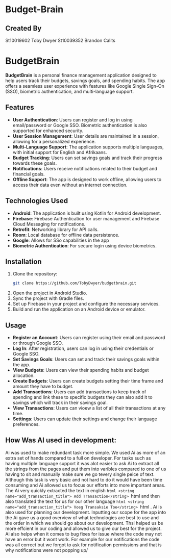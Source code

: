 # Budget-Brain

## Created By
St10019602 Toby Dwyer St10039352 Brandon Calits

# BudgetBrain

**BudgetBrain** is a personal finance management application designed to help users track their budgets, savings goals, and spending habits. The app offers a seamless user experience with features like Google Single Sign-On (SSO), biometric authentication, and multi-language support.

## Features

- **User Authentication**: Users can register and log in using email/password or Google SSO. Biometric authentication is also supported for enhanced security.
- **User Session Management**: User details are maintained in a session, allowing for a personalized experience.
- **Multi-Language Support**: The application supports multiple languages, with initial support for English and Afrikaans.
- **Budget Tracking**: Users can set savings goals and track their progress towards these goals.
- **Notifications**: Users receive notifications related to their budget and financial goals.
- **Offline Support**: The app is designed to work offline, allowing users to access their data even without an internet connection.

## Technologies Used

- **Android**: The application is built using Kotlin for Android development.
- **Firebase**: Firebase Authentication for user management and Firebase Cloud Messaging for notifications.
- **Retrofit**: Networking library for API calls.
- **Room**: Local database for offline data persistence.
- **Google**: Allows for SSo capabilities in the app
- **Biometric Authentication**: For secure login using device biometrics.

## Installation

1. Clone the repository:
   ```bash
   git clone https://github.com/TobyDwyer/budgetbrain.git
2. Open the project in Android Studio.
3. Sync the project with Gradle files.
4. Set up Firebase in your project and configure the necessary services.
5. Build and run the application on an Android device or emulator.

## Usage

- **Register an Account**: Users can register using their email and password or through Google SSO.
- **Log In**: After registration, users can log in using their credentials or Google SSO.
- **Set Savings Goals**: Users can set and track their savings goals within the app.
- **View Budgets**: Users can view their spending habits and budget allocation.
- **Create Budgets**: Users can create budgets setting their time frame and amount they have to budget.
- **Add Transactions**: Users can add transactions to keep track of spending and link these to specific budgets they can also add it to savings which will track in their savings goal.
- **View Transactions**: Users can vioew a list of all their transactions at any time.
- **Settings**: Users can update their settings and change their language preferences.

## How Was AI used in development:

Ai was used to make redundant task more simple. We used Ai as more of an extra set of hands compared to a full on developer. For tasks such as having multiple language support it was alot easier to ask Ai to extract all the strings from the pages and put them into varibles compared to one of us having to sit and manually make sure we go tevery single peice of text. Although this task is very basic and not hard to do it would have been time consuming and Ai allowed us to focus our efforts into more important areas. The Ai very quickly extracted the text in english ```html <string name="add_transaction_title"> Add Transaction</string> ```html and then also translated the text for us for our other language ```html <string name="add_transaction_title"> Voeg Transaksie Toe</string> ```html .  Ai is also used for planning our development. Inputting our scope for the app into the Ai gave us a good overview of what technologies are best to use and the order in which we should go about our development. Thsi helped us be more effcient in our coding and allowed us to give our best for the project. Ai also helps when it comes to bug fixes for issue where the code may not have an error but it wont work. For example for our notifications the code was all correct but we forgot to ask for notification permissions and that is why notifications were not popping up/


